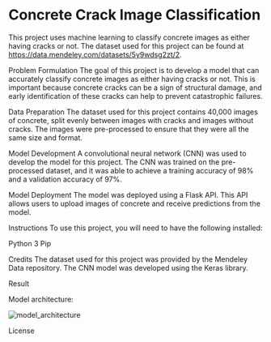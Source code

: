 # Concrete Crack Image Classification

This project uses machine learning to classify concrete images as either having cracks or not. 
The dataset used for this project can be found at https://data.mendeley.com/datasets/5y9wdsg2zt/2.

Problem Formulation
The goal of this project is to develop a model that can accurately classify concrete images as either having cracks or not. This is important because concrete cracks can be a sign of structural damage, and early identification of these cracks can help to prevent catastrophic failures.

Data Preparation
The dataset used for this project contains 40,000 images of concrete, split evenly between images with cracks and images without cracks. The images were pre-processed to ensure that they were all the same size and format.

Model Development
A convolutional neural network (CNN) was used to develop the model for this project. The CNN was trained on the pre-processed dataset, and it was able to achieve a training accuracy of 98% and a validation accuracy of 97%.

Model Deployment
The model was deployed using a Flask API. This API allows users to upload images of concrete and receive predictions from the model.

Instructions
To use this project, you will need to have the following installed:

Python 3
Pip

Credits
The dataset used for this project was provided by the Mendeley Data repository. The CNN model was developed using the Keras library.


Result

Model architecture:

![model_architecture](https://github.com/nor-azilah/Image-Classification/assets/141215896/d86b034e-b10b-4394-96c9-9fd53311cdb1)

License

